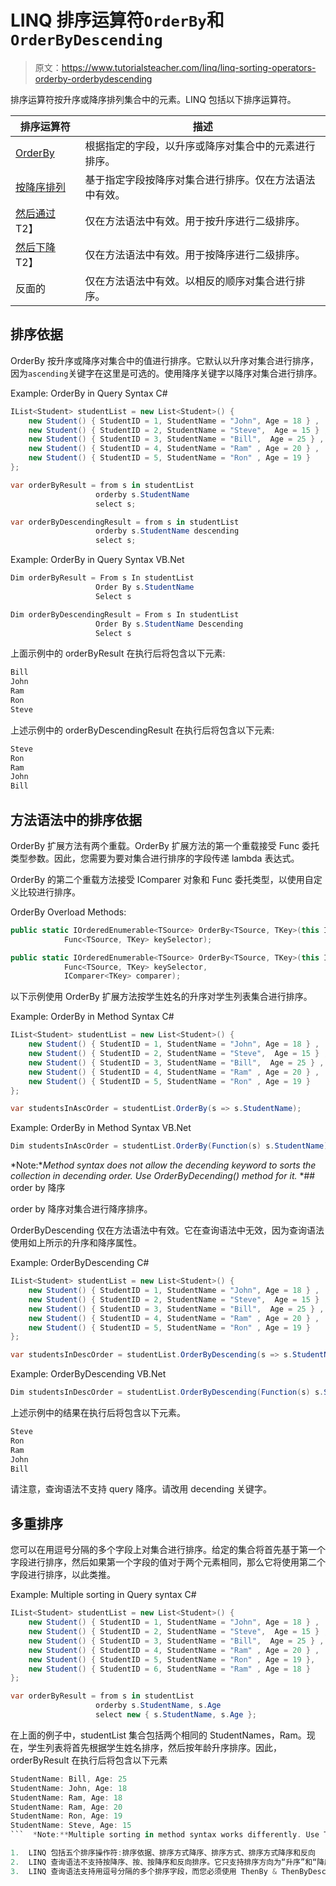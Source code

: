 # LINQ 排序运算符`OrderBy`和`OrderByDescending`

> 原文：<https://www.tutorialsteacher.com/linq/linq-sorting-operators-orderby-orderbydescending>

排序运算符按升序或降序排列集合中的元素。LINQ 包括以下排序运算符。

| 排序运算符 | 描述 |
| --- | --- |
| [OrderBy](#orderby) | 根据指定的字段，以升序或降序对集合中的元素进行排序。 |
| [按降序排列](#orderbydescending) | 基于指定字段按降序对集合进行排序。仅在方法语法中有效。 |
| [然后通过](/linq/linq-sorting-operators-thenby-thenbydescending)T2】 | 仅在方法语法中有效。用于按升序进行二级排序。 |
| [然后下降](/linq/linq-sorting-operators-thenby-thenbydescending)T2】 | 仅在方法语法中有效。用于按降序进行二级排序。 |
| 反面的 | 仅在方法语法中有效。以相反的顺序对集合进行排序。 |

## 排序依据

OrderBy 按升序或降序对集合中的值进行排序。它默认以升序对集合进行排序，因为`ascending`关键字在这里是可选的。使用降序关键字以降序对集合进行排序。

Example: OrderBy in Query Syntax C#

```cs
IList<Student> studentList = new List<Student>() { 
    new Student() { StudentID = 1, StudentName = "John", Age = 18 } ,
    new Student() { StudentID = 2, StudentName = "Steve",  Age = 15 } ,
    new Student() { StudentID = 3, StudentName = "Bill",  Age = 25 } ,
    new Student() { StudentID = 4, StudentName = "Ram" , Age = 20 } ,
    new Student() { StudentID = 5, StudentName = "Ron" , Age = 19 } 
};

var orderByResult = from s in studentList
                   orderby s.StudentName 
                   select s;

var orderByDescendingResult = from s in studentList
                   orderby s.StudentName descending
                   select s;
```

Example: OrderBy in Query Syntax VB.Net

```cs
Dim orderByResult = From s In studentList
                   Order By s.StudentName  
                   Select s

Dim orderByDescendingResult = From s In studentList
                   Order By s.StudentName Descending
                   Select s
```

上面示例中的 orderByResult 在执行后将包含以下元素:

```cs
Bill
John
Ram
Ron
Steve
```

上述示例中的 orderByDescendingResult 在执行后将包含以下元素:

```cs
Steve
Ron
Ram
John
Bill
```

## 方法语法中的排序依据

OrderBy 扩展方法有两个重载。OrderBy 扩展方法的第一个重载接受 Func 委托类型参数。因此，您需要为要对集合进行排序的字段传递 lambda 表达式。

OrderBy 的第二个重载方法接受 IComparer 对象和 Func 委托类型，以使用自定义比较进行排序。

OrderBy Overload Methods:

```cs
public static IOrderedEnumerable<TSource> OrderBy<TSource, TKey>(this IEnumerable<TSource> source, 
            Func<TSource, TKey> keySelector);

public static IOrderedEnumerable<TSource> OrderBy<TSource, TKey>(this IEnumerable<TSource> source, 
            Func<TSource, TKey> keySelector, 
            IComparer<TKey> comparer);

```

以下示例使用 OrderBy 扩展方法按学生姓名的升序对学生列表集合进行排序。

Example: OrderBy in Method Syntax C#

```cs
IList<Student> studentList = new List<Student>() { 
    new Student() { StudentID = 1, StudentName = "John", Age = 18 } ,
    new Student() { StudentID = 2, StudentName = "Steve",  Age = 15 } ,
    new Student() { StudentID = 3, StudentName = "Bill",  Age = 25 } ,
    new Student() { StudentID = 4, StudentName = "Ram" , Age = 20 } ,
    new Student() { StudentID = 5, StudentName = "Ron" , Age = 19 } 
};

var studentsInAscOrder = studentList.OrderBy(s => s.StudentName);
```

Example: OrderBy in Method Syntax VB.Net

```cs
Dim studentsInAscOrder = studentList.OrderBy(Function(s) s.StudentName)

```

*Note:**Method syntax does not allow the decending keyword to sorts the collection in decending order. Use OrderByDecending() method for it.* *## order by 降序

order by 降序对集合进行降序排序。

OrderByDescending 仅在方法语法中有效。它在查询语法中无效，因为查询语法使用如上所示的升序和降序属性。

Example: OrderByDescending C#

```cs
IList<Student> studentList = new List<Student>() { 
    new Student() { StudentID = 1, StudentName = "John", Age = 18 } ,
    new Student() { StudentID = 2, StudentName = "Steve",  Age = 15 } ,
    new Student() { StudentID = 3, StudentName = "Bill",  Age = 25 } ,
    new Student() { StudentID = 4, StudentName = "Ram" , Age = 20 } ,
    new Student() { StudentID = 5, StudentName = "Ron" , Age = 19 } 
};

var studentsInDescOrder = studentList.OrderByDescending(s => s.StudentName);
```

Example: OrderByDescending VB.Net

```cs
Dim studentsInDescOrder = studentList.OrderByDescending(Function(s) s.StudentName)
```

上述示例中的结果在执行后将包含以下元素。

```cs
Steve
Ron
Ram
John
Bill
```

请注意，查询语法不支持 query 降序。请改用 decending 关键字。

## 多重排序

您可以在用逗号分隔的多个字段上对集合进行排序。给定的集合将首先基于第一个字段进行排序，然后如果第一个字段的值对于两个元素相同，那么它将使用第二个字段进行排序，以此类推。

Example: Multiple sorting in Query syntax C#

```cs
IList<Student> studentList = new List<Student>() { 
    new Student() { StudentID = 1, StudentName = "John", Age = 18 } ,
    new Student() { StudentID = 2, StudentName = "Steve",  Age = 15 } ,
    new Student() { StudentID = 3, StudentName = "Bill",  Age = 25 } ,
    new Student() { StudentID = 4, StudentName = "Ram" , Age = 20 } ,
    new Student() { StudentID = 5, StudentName = "Ron" , Age = 19 }, 
    new Student() { StudentID = 6, StudentName = "Ram" , Age = 18 }
};

var orderByResult = from s in studentList
                   orderby s.StudentName, s.Age 
                   select new { s.StudentName, s.Age };
```

在上面的例子中，studentList 集合包括两个相同的 StudentNames，Ram。现在，学生列表将首先根据学生姓名排序，然后按年龄升序排序。因此，orderByResult 在执行后将包含以下元素

```cs
StudentName: Bill, Age: 25
StudentName: John, Age: 18
StudentName: Ram, Age: 18
StudentName: Ram, Age: 20
StudentName: Ron, Age: 19
StudentName: Steve, Age: 15
```  *Note:**Multiple sorting in method syntax works differently. Use ThenBy or ThenByDecending extension methods for secondary sorting.**![](img/85db52f5404f0c468e1b194aa487d6a1.png)  Points to Remember :

1.  LINQ 包括五个排序操作符:排序依据、排序方式降序、排序方式、排序方式降序和反向
2.  LINQ 查询语法不支持按降序、按、按降序和反向排序。它只支持排序方向为“升序”和“降序”的“排序依据”子句。
3.  LINQ 查询语法支持用逗号分隔的多个排序字段，而您必须使用 ThenBy & ThenByDescending 方法进行二次排序。**